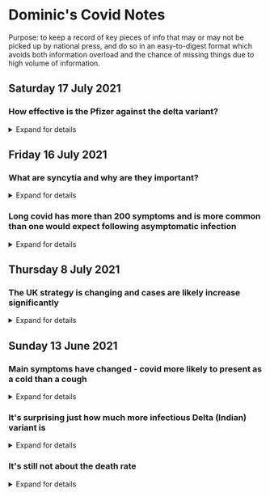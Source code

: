 # Dominic's Covid Notes
Purpose: to keep a record of key pieces of info that may or may not be picked up by national press, and do so in an easy-to-digest format which avoids both information overload and the chance of missing things due to high volume of information.

## Saturday 17 July 2021
### How effective is the Pfizer against the delta variant?
<details>
<summary>Expand for details</summary>
<br>

[Prior reports from Israel](https://www.reuters.com/world/middle-east/israel-sees-drop-pfizer-vaccine-protection-against-infections-still-strong-2021-07-05/) indicated that two shots of the Pfizer vaccine were 64% effective at preventing infection, but that number may have fallen further if the [data posted on Twitter](https://twitter.com/MatanHolzer/status/1413202799102414851?s=09) is correct.

The [Israeli Prime Minister has commented](https://www.jpost.com/breaking-news/for-first-time-since-march-855-new-coronavirus-cases-in-israel-674084) that the protection offered by the vaccine is significantly lower and the data [linked to here](https://trialsitenews.com/covid-19-case-data-in-israel-a-troubling-trend/?s=09) also appear to point to far less protection.

</details>

## Friday 16 July 2021
### What are syncytia and why are they important?
<details>
<summary>Expand for details</summary>
<br>

A syncytium (pronounced sin-sish-um) is formed when at least two cells with a single nucleus fuse to form a cell with multiple nucleii. There are a number of viruses that can have this effect. SARS-Cov2 is one of them, and it is the spike protein of this virus which catalyses the formation of syncytia.

Syncytia are found more frequently in those with severe covid and there is evidence that they have a causal role in pathogenicity of the disease. They are able to evade antibodies and to fuse with and kill white blood cells invovled in the immune response, meaning that they can both evade and deplete the immune system.

Research has found that more recent variants have an enhanced ability to form larger syncytia, with the Delta variant having the highest ability. Other research has found that niclosamide appears to inhibit the formation of syncytia by blocking fusion of the infected and uninfected cells. 

#### Some resources
* [TWiV 742: on syncytia](https://www.microbe.tv/twiv/twiv-742/)
* [Nature: Drugs that inhibit TMEM16 proteins block SARS-CoV-2 spike-induced syncytia](https://www.nature.com/articles/s41586-021-03491-6)
* [Nature: SARS-CoV-2 spike protein dictates syncytium-mediated lymphocyte elimination](https://www.nature.com/articles/s41418-021-00782-3)
* [SARS-CoV-2 and SARS-CoV Spike-Mediated Cell-Cell Fusion Differ in Their Requirements for Receptor Expression and Proteolytic Activation](https://www.ncbi.nlm.nih.gov/pmc/articles/PMC8104116/)
* [Increased lung cell entry of B.1.617.2 and evasion of antibodies induced by infection and BNT162b2 vaccination](https://www.biorxiv.org/content/10.1101/2021.06.23.449568v1)

</details>

### Long covid has more than 200 symptoms and is more common than one would expect following asymptomatic infection
<details>
<summary>Expand for details</summary>
<br>

[A study published](https://www.thelancet.com/journals/eclinm/article/PIIS2589-5370(21)00299-6/fulltext) in _The Lancet_ yesterday found that long covid can present with over 200 different symptoms making it very hard to identify. There is a good _Guardian_ [article summarising the findings](https://www.theguardian.com/society/2021/jul/15/long-covid-has-more-than-200-symptoms-study-finds).

One of the authors is quoted as saying "There are likely to be tens of thousands of long Covid patients suffering in silence, unsure that their symptoms are connected to Covid-19." This is an important point because the wide and diverse range of symptoms, coupled with the high proportion of long covid in those who had asymptomatic infections (see below), means that many people who have health issues that either arose or were exacerbated recently will not be aware of the link to covid. This makes it less likely that they will receive the right medical care, and also means that it may take a considerable period ot time for the true burden of covid-19 to become apparent.

[Another report published](https://s3.amazonaws.com/media2.fairhealth.org/whitepaper/asset/A%20Detailed%20Study%20of%20Patients%20with%20Long-Haul%20COVID--An%20Analysis%20of%20Private%20Healthcare%20Claims--A%20FAIR%20Health%20White%20Paper.pdf) this week found that 27% of those with symptomatic infections had post-covid conditions and, importantly, that 19% of those who had asymptomatic infections suffered from post-covid conditions. This confirms prior findings that long covid conditions affect large numbers, but the proportion of those who had asymptomatic covid is particularly noteworthy.

</details>

## Thursday 8 July 2021
### The UK strategy is changing and cases are likely increase significantly
<details>
<summary>Expand for details</summary>
<br>

After Sajid Javid became the UK Health Secretary on 26 June 2021 the message about the pace of removing restrictions changed. On his first day in the new post Javid commented that he wanted to get the UK back to normal as soon as possible, meaning easing restrictions. He followed this up a week later with an [article in the Daily Mail](https://www.dailymail.co.uk/debate/article-9753313/SAJID-JAVID-health-arguments-opening-Britain-compelling.html) (bolding added):

> We are on track for July 19 and we have to be honest with people about the fact that **we cannot eliminate Covid**.

> We also need to be clear that **cases are going to rise significantly**. I know many people will be cautious about the easing of restrictions – that’s completely understandable. But no date we choose will ever come without risk, so we have to take a broad and balanced view. We are going to have to learn to **accept the existence of Covid and find ways to cope with it – just as we already do with flu**.

This marks a [return to the policy of herd immunity](https://www.dailymail.co.uk/news/article-9762445/Herd-immunity-strategy-back.html), now being called "hybrid immunity" in an effort to avoid negative connotiatons. On Monday 5 July Whitty, the UK's Chief Medical Officer, [explained the reasoning](https://www.theguardian.com/world/2021/jul/05/chris-whitty-keeping-covid-restrictions-will-only-delay-wave). The change from 2020 is that vaccines reduce both the death rate and hospitalisations, but other than that the message is almost identical to that presented in mid-March 2020:

> “At a certain point, you move to the situation where instead of actually averting hospitalisations and deaths, you move over to just delaying them. So you’re not actually changing the number of people who will go to hospital or die, you may change when they happen,” he said.

> “There is quite a strong view by many people, including myself actually, that going in the summer has some advantages, all other things being equal, to opening up into the autumn when schools are going back and when we’re heading into the winter period when the NHS tends to be under greatest pressure for many other reasons”

Whitty is presenting a false dichotomy: open fully now vs open fully in the autumn. That does not capture the range of possible strategies and has been chosen to justify the approach being taken. What circumstances would need to be true for this strategy to have some success? If the virus does not mutate (or does not mutate meaningfully) and there are no long-term health consequences, then this may be an effective approach.

Taking those issues in turn, there clearly are long-term health consequences from covid. Ironically, Whitty himself [spoke about the problem this week](https://www.lbc.co.uk/news/chris-whitty-long-covid-young-people-children/) and highlighted the risk of long covid in younger people:

> I regret to say I think we will get a significant amount more long Covid, particularly in the younger ages.... long Covid remains, I think, a worry. We don't know how big an issue it's going to be but I think we should assume it's not going to be trivial.

We already know about patterns of mutation, and it remains the case that allowing the virus to transmit increases the probability of variants. The Guardian ran the following headline this week: ["Surging Covid and unlocking: does England risk being a variant factory?](https://www.theguardian.com/world/2021/jul/05/will-uk-rising-covid-cases-increase-risk-of-vaccine-evasive-variants). This is a very real risk.

The extent of these risks will be affected by the number of infections. And one might reasonably ask: if so many people are vaccinated, then how bad can it be? Well, here is an annecdotal data point: the British rugby team has just travelled to South Africa to tour this summer - they had a training camp in Jersey in June and all the [players were vaccinated with the Pfizer shot](https://www.theguardian.com/sport/2021/may/26/british-irish-lions-players-given-coronavirus-jabs-before-tour) while on the island. Yesterday 9 of 38 players were in isolation after PCR tests. This is because the vaccine is not 95% effective against infections, but closer to 60-65%. The consequence of this is that case numbers in the UK could end up being very high.

**Time to prepare**

</details>

## Sunday 13 June 2021
### Main symptoms have changed - covid more likely to present as a cold than a cough
<details>
<summary>Expand for details</summary>
<br>

[As per Tim Spector](https://youtu.be/OHBua3aXQ7c?t=341) at KCL who runs the [Zoe app](https://covid.joinzoe.com/). The mainstream press hasn't picked up on this and the government hasn't changed thei messaging? Why? Because they aren't adaptive, and published research is backward-looking, not real-time. 

**What does this mean?** It means people are less likely to stay at home as they won't recognise the symptoms. After all, we were told that a runny nose was a counter-indicator of covid early on. It isn't. 

**What are the most common symptoms now?**
1. Headache
2. Sore throat
3. Runny nose
4. Fever
5. Cough

Loss of smell not in the top 10 any more.

**What should you do?** Stay at home and test if you have those symptoms, and stay away from people who have those symptoms.

</details>

### It's surprising just how much more infectious Delta (Indian) variant is
<details>
<summary>Expand for details</summary>
<br>

In the video linked to above, Spector says that estiamtes of the R nought for the Delta variant, if there were no restrictions in place, are approx 6. John Campbell says other estiamtes are as high as 8. To put this in perspective, the original strain of SARS-CoV-2 had an estimated R nought of 3, meaning the Delta strain is at least twice as transmissable.

**What does this mean?**
1. **Herd immunity is unachievable.** Herd immunity threshold is 1-1/R(0), which in the initial case of R=3 was approx 67%, but is now approx 83%. With children not bieng vaccinated and vaccine effectiveness of approx 60% for Astrazeneca/Oxford, the 83% threshold is well out of reach.
1. **New variant is much more infectious.** Actual r nought in London is estimated at 1.8, so is well below the 6-8 estimate above, but the variant is clearly much more infectious even as seasonality is in our favour. 

</details>

### It's still not about the death rate
<details>
<summary>Expand for details</summary>
<br>

It never was about the death rate, but this is a key point now that vaccination is, clearly, effective in reducing the death rate. **So what is it about? Long covid.** The number of people experiencing long term symptoms is surprising - roughly speaking 4-5 million people caught covid in the first wave, of whom approx. 1 million had sypmptoms beyond 4 weeks, and of those people approx 38% still hd symptoms 1 year later. **That is approx. 8% of those who caught the less virulent strain of covid in the first wave were still affected 1 year later.**

</details>

